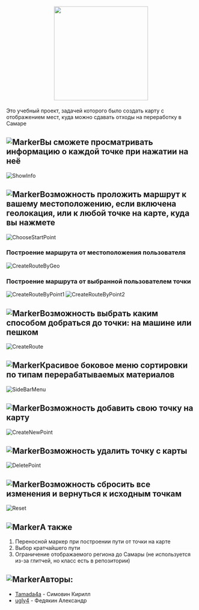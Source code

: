 <h1 align="center"><img src="https://github.com/Tamada4a/samara_recyclerbin_map/blob/main/design/logo.png?raw=true" height="250"/></h1>

Это учебный проект, задачей которого было создать карту с отображением мест, куда можно сдавать отходы на переработку в Самаре

## ![Marker](https://github.com/Tamada4a/samara_recyclerbin_map/blob/main/design/Marker.png?raw=true)Вы сможете просматривать информацию о каждой точке при нажатии на неё
![ShowInfo](https://github.com/Tamada4a/samara_recyclerbin_map/blob/main/design/ShowInfo.png?raw=true)

## ![Marker](https://github.com/Tamada4a/samara_recyclerbin_map/blob/main/design/Marker.png?raw=true)Возможность проложить маршрут к вашему местоположению, если включена геолокация, или к любой точке на карте, куда вы нажмете
![ChooseStartPoint](https://github.com/Tamada4a/samara_recyclerbin_map/blob/main/design/ChooseStartPoint.png?raw=true)

### Построение маршрута от местоположения пользователя
![CreateRouteByGeo](https://github.com/Tamada4a/samara_recyclerbin_map/blob/main/design/CreateRouteByGeo.png?raw=true)

### Построение маршрута от выбранной пользователем точки
![CreateRouteByPoint1](https://github.com/Tamada4a/samara_recyclerbin_map/blob/main/design/CreateRouteByPoint1.png?raw=true)
![CreateRouteByPoint2](https://github.com/Tamada4a/samara_recyclerbin_map/blob/main/design/CreateRouteByPoint2.png?raw=true)

## ![Marker](https://github.com/Tamada4a/samara_recyclerbin_map/blob/main/design/Marker.png?raw=true)Возможность выбрать каким способом добраться до точки: на машине или пешком
![CreateRoute](https://github.com/Tamada4a/samara_recyclerbin_map/blob/main/design/CreateRoute.png?raw=true)

## ![Marker](https://github.com/Tamada4a/samara_recyclerbin_map/blob/main/design/Marker.png?raw=true)Красивое боковое меню сортировки по типам перерабатываемых материалов
![SideBarMenu](https://github.com/Tamada4a/samara_recyclerbin_map/blob/main/design/SideBarMenu.png?raw=true)

## ![Marker](https://github.com/Tamada4a/samara_recyclerbin_map/blob/main/design/Marker.png?raw=true)Возможность добавить свою точку на карту
![CreateNewPoint](https://github.com/Tamada4a/samara_recyclerbin_map/blob/main/design/CreateNewPoint.png?raw=true)

## ![Marker](https://github.com/Tamada4a/samara_recyclerbin_map/blob/main/design/Marker.png?raw=true)Возможность удалить точку с карты
![DeletePoint](https://github.com/Tamada4a/samara_recyclerbin_map/blob/main/design/DeletePoint.png?raw=true)

## ![Marker](https://github.com/Tamada4a/samara_recyclerbin_map/blob/main/design/Marker.png?raw=true)Возможность сбросить все изменения и вернуться к исходным точкам
![Reset](https://github.com/Tamada4a/samara_recyclerbin_map/blob/main/design/Reset.png?raw=true)

## ![Marker](https://github.com/Tamada4a/samara_recyclerbin_map/blob/main/design/Marker.png?raw=true)А также
1. Переносной маркер при построении пути от точки на карте
2. Выбор кратчайшего пути
3. Ограничение отображаемого региона до Самары (не используется из-за глитчей, но класс есть в репозитории)

## ![Marker](https://github.com/Tamada4a/samara_recyclerbin_map/blob/main/design/Marker.png?raw=true)Авторы:
- [Tamada4a](https://github.com/Tamada4a) - Симовин Кирилл
- [ugly4](https://github.com/ugly4) - Федякин Александр
